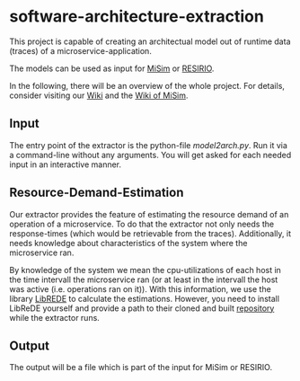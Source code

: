 # software-architecture-extraction
This project is capable of creating an architectual model out of runtime data (traces) of a microservice-application.

The models can be used as input for [MiSim](https://github.com/Cambio-Project/resilience-simulator) or [RESIRIO](https://github.com/Cambio-Project/hazard-elicitation).

In the following, there will be an overview of the whole project.
For details, consider visiting our [Wiki](https://github.com/Cambio-Project/software-architecture-extraction/wiki) and the [Wiki of MiSim](https://github.com/Cambio-Project/resilience-simulator/wiki/ArchitectureDescription).

## Input
The entry point of the extractor is the python-file _model2arch.py_.
Run it via a command-line without any arguments.
You will get asked for each needed input in an interactive manner.

## Resource-Demand-Estimation
Our extractor provides the feature of estimating the resource demand of an operation of a microservice.
To do that the extractor not only needs the response-times (which would be retrievable from the traces).
Additionally, it needs knowledge about characteristics of the system where the microservice ran.

By knowledge of the system we mean the cpu-utilizations of each host in the time intervall the microservice ran (or at least in the intervall the host was active (i.e. operations ran on it)).
With this information, we use the library [LibREDE](https://se.informatik.uni-wuerzburg.de/software-engineering-group/tools/librede/) to calculate the estimations.
However, you need to install LibReDE yourself and provide a path to their cloned and built [repository](https://bitbucket.org/librede/librede/src/master/) while the extractor runs.

## Output
The output will be a file which is part of the input for MiSim or RESIRIO.
